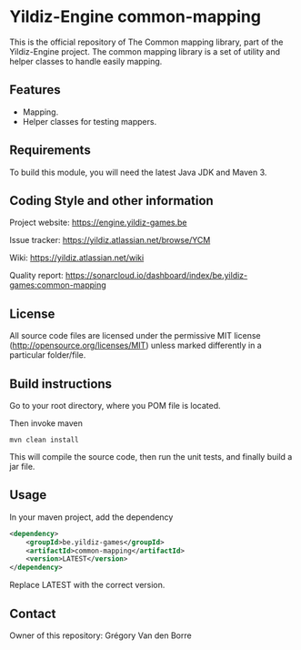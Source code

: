 # Yildiz-Engine common-mapping

This is the official repository of The Common mapping library, part of the Yildiz-Engine project.
The common mapping library is a set of utility and helper classes to handle easily mapping.

## Features

* Mapping.
* Helper classes for testing mappers.

## Requirements

To build this module, you will need the latest Java JDK and Maven 3.

## Coding Style and other information

Project website:
https://engine.yildiz-games.be

Issue tracker:
https://yildiz.atlassian.net/browse/YCM

Wiki:
https://yildiz.atlassian.net/wiki

Quality report:
https://sonarcloud.io/dashboard/index/be.yildiz-games:common-mapping

## License

All source code files are licensed under the permissive MIT license
(http://opensource.org/licenses/MIT) unless marked differently in a particular folder/file.

## Build instructions

Go to your root directory, where you POM file is located.

Then invoke maven

	mvn clean install

This will compile the source code, then run the unit tests, and finally build a jar file.

## Usage

In your maven project, add the dependency

```xml
<dependency>
    <groupId>be.yildiz-games</groupId>
    <artifactId>common-mapping</artifactId>
    <version>LATEST</version>
</dependency>
```
Replace LATEST with the correct version.

## Contact
Owner of this repository: Grégory Van den Borre
